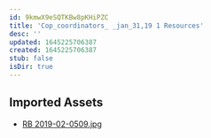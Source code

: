 ```yaml
---
id: 9kmwX9eSQTKBw8pKHiPZC
title: 'Cop_coordinators_ _jan_31,19 1 Resources'
desc: ''
updated: 1645225706387
created: 1645225706387
stub: false
isDir: true
---
```

## Imported Assets
- [RB 2019-02-0509.jpg](/assets/rb-2019-02-0509.jpg)
